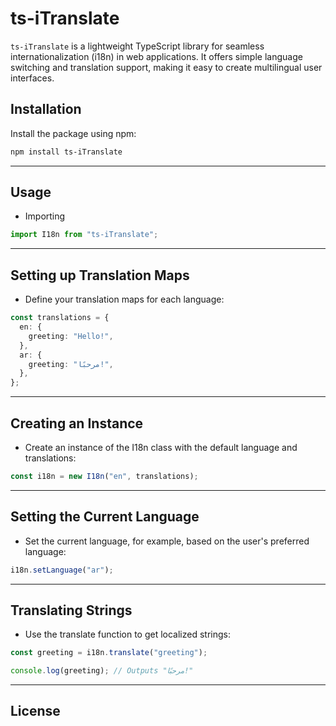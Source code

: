 # ts-iTranslate

`ts-iTranslate` is a lightweight TypeScript library for seamless internationalization (i18n) in web applications. It offers simple language switching and translation support, making it easy to create multilingual user interfaces.

## Installation

Install the package using npm:

```bash
npm install ts-iTranslate
```

---

## Usage

- Importing

```ts
import I18n from "ts-iTranslate";
```

---

## Setting up Translation Maps

- Define your translation maps for each language:

```ts
const translations = {
  en: {
    greeting: "Hello!",
  },
  ar: {
    greeting: "مرحبًا!",
  },
};
```

---

## Creating an Instance

- Create an instance of the I18n class with the default language and translations:

```ts
const i18n = new I18n("en", translations);
```

---

## Setting the Current Language

- Set the current language, for example, based on the user's preferred language:

```ts
i18n.setLanguage("ar");
```

---

## Translating Strings

- Use the translate function to get localized strings:

```ts
const greeting = i18n.translate("greeting");

console.log(greeting); // Outputs "مرحبًا!"
```

---

## License
